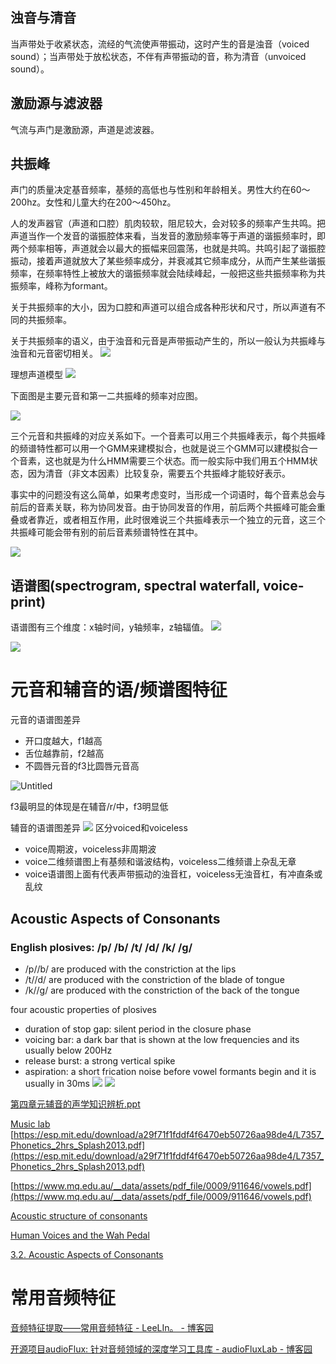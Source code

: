 
## 浊音与清音

当声带处于收紧状态，流经的气流使声带振动，这时产生的音是浊音（voiced sound）；当声带处于放松状态，不伴有声带振动的音，称为清音（unvoiced sound）。

## 激励源与滤波器

气流与声门是激励源，声道是滤波器。

## 共振峰

声门的质量决定基音频率，基频的高低也与性别和年龄相关。男性大约在60～200hz。女性和儿童大约在200～450hz。

人的发声器官（声道和口腔）肌肉较软，阻尼较大，会对较多的频率产生共鸣。把声道当作一个发音的谐振腔体来看，当发音的激励频率等于声道的谐振频率时，即两个频率相等，声道就会以最大的振幅来回震荡，也就是共鸣。共鸣引起了谐振腔振动，接着声道就放大了某些频率成分，并衰减其它频率成分，从而产生某些谐振频率，在频率特性上被放大的谐振频率就会陆续峰起，一般把这些共振频率称为共振频率，峰称为formant。

关于共振频率的大小，因为口腔和声道可以组合成各种形状和尺寸，所以声道有不同的共振频率。

关于共振频率的语义，由于浊音和元音是声带振动产生的，所以一般认为共振峰与浊音和元音密切相关。
![](Linguistics_Notes/asset/Untitled.png)


理想声道模型
![](Untitled%201.png)


下面图是主要元音和第一二共振峰的频率对应图。

![](Linguistics_Notes/asset/Untitled%202.png)

三个元音和共振峰的对应关系如下。一个音素可以用三个共振峰表示，每个共振峰的频谱特性都可以用一个GMM来建模拟合，也就是说三个GMM可以建模拟合一个音素，这也就是为什么HMM需要三个状态。而一般实际中我们用五个HMM状态，因为清音（非文本因素）比较复杂，需要五个共振峰才能较好表示。

事实中的问题没有这么简单，如果考虑变时，当形成一个词语时，每个音素总会与前后的音素关联，称为协同发音。由于协同发音的作用，前后两个共振峰可能会重叠或者靠近，或者相互作用，此时很难说三个共振峰表示一个独立的元音，这三个共振峰可能会带有别的前后音素频谱特性在其中。

![](Linguistics_Notes/asset/Untitled%203.png)

## 语谱图(spectrogram, spectral waterfall, voice-print)

语谱图有三个维度：x轴时间，y轴频率，z轴辐值。
![](Linguistics_Notes/asset/Untitled%204.png)

![](Linguistics_Notes/asset/Untitled%205.png)


# 元音和辅音的语/频谱图特征

元音的语谱图差异

- 开口度越大，f1越高
- 舌位越靠前，f2越高
- 不圆唇元音的f3比圆唇元音高

![Untitled](Linguistics_Notes/asset/Untitled%206.png)

f3最明显的体现是在辅音/r/中，f3明显低

辅音的语谱图差异
![](consonant_spectrogram.png)
区分voiced和voiceless

- voice周期波，voiceless非周期波
- voice二维频谱图上有基频和谐波结构，voiceless二维频谱上杂乱无章
- voice语谱图上面有代表声带振动的浊音杠，voiceless无浊音杠，有冲直条或乱纹

## Acoustic Aspects of Consonants

### English plosives: /p/ /b/ /t/ /d/ /k/ /g/

- /p//b/ are produced with the constriction at the lips
- /t//d/ are produced with the constriction of the blade of tongue
- /k//g/ are produced with the constriction of the back of the tongue

four acoustic properties of plosives

- duration of stop gap: silent period in the closure phase
- voicing bar: a dark bar that is shown at the low frequencies and its usually below 200Hz
- release burst: a strong vertical spike
- aspiration: a short frication noise before vowel formants begin and it is usually in 30ms
![](spectrogram1.png)
![](spectrogram2.png)


[第四章元辅音的声学知识辨析.ppt](https://max.book118.com/html/2017/0618/116388050.shtm)

[Music lab](https://musiclab.chromeexperiments.com/Spectrogram/)
[https://esp.mit.edu/download/a29f71f1fddf4f6470eb50726aa98de4/L7357_Phonetics_2hrs_Splash2013.pdf](https://esp.mit.edu/download/a29f71f1fddf4f6470eb50726aa98de4/L7357_Phonetics_2hrs_Splash2013.pdf)

[https://www.mq.edu.au/__data/assets/pdf_file/0009/911646/vowels.pdf](https://www.mq.edu.au/__data/assets/pdf_file/0009/911646/vowels.pdf)

[Acoustic structure of consonants](http://www.phon.ox.ac.uk/jcoleman/consonant_acoustics.htm)

[Human Voices and the Wah Pedal](http://www.geofex.com/Article_Folders/wahpedl/voicewah.htm)

[3.2. Acoustic Aspects of Consonants](https://corpus.eduhk.hk/english_pronunciation/index.php/3-2-acoustic-aspects-of-consonants/)

# 常用音频特征

[音频特征提取——常用音频特征 - LeeLIn。 - 博客园](https://www.cnblogs.com/xingshansi/p/6815217.html)

[开源项目audioFlux: 针对音频领域的深度学习工具库 - audioFluxLab - 博客园](https://www.cnblogs.com/audioflux/p/17302316.html)

